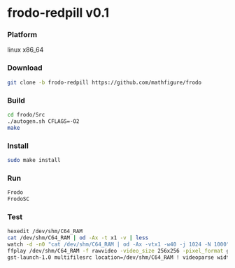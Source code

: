 # frodo-redpill v0.1

### Platform
linux x86_64

### Download
```bash
git clone -b frodo-redpill https://github.com/mathfigure/frodo
```

### Build
```bash
cd frodo/Src
./autogen.sh CFLAGS=-O2
make
```

### Install
```bash
sudo make install
```

### Run
```bash
Frodo
FrodoSC
```

### Test
```bash
hexedit /dev/shm/C64_RAM
cat /dev/shm/C64_RAM | od -Ax -t x1 -v | less
watch -d -n0 "cat /dev/shm/C64_RAM | od -Ax -vtx1 -w40 -j 1024 -N 1000"
ffplay /dev/shm/C64_RAM -f rawvideo -video_size 256x256 -pixel_format gray -framerate 50 -loop 0
gst-launch-1.0 multifilesrc location=/dev/shm/C64_RAM ! videoparse width=256 height=256 framerate=50 format=25 ! videoconvert dither=0 ! videoscale method=0 ! ximagesink
```
